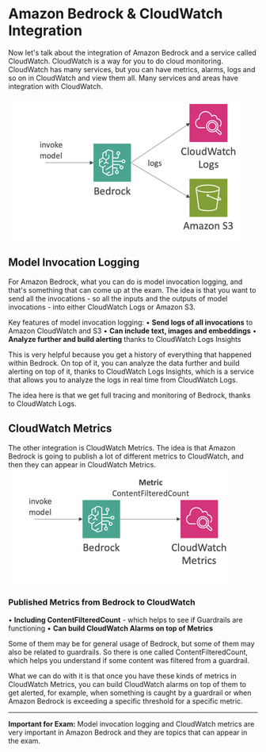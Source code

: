 # Amazon Bedrock & CloudWatch Integration

Now let's talk about the integration of Amazon Bedrock and a service called CloudWatch. CloudWatch is a way for you to do cloud monitoring. CloudWatch has many services, but you can have metrics, alarms, logs and so on in CloudWatch and view them all. Many services and areas have integration with CloudWatch.

![Image: CloudWatch integration overview showing the flow from model invocation through Bedrock to CloudWatch Logs and Amazon S3](image-54.png)


## **Model Invocation Logging**

For Amazon Bedrock, what you can do is model invocation logging, and that's something that can come up at the exam. The idea is that you want to send all the invocations - so all the inputs and the outputs of model invocations - into either CloudWatch Logs or Amazon S3.

Key features of model invocation logging:
• **Send logs of all invocations** to Amazon CloudWatch and S3
• **Can include text, images and embeddings**
• **Analyze further and build alerting** thanks to CloudWatch Logs Insights

This is very helpful because you get a history of everything that happened within Bedrock. On top of it, you can analyze the data further and build alerting on top of it, thanks to CloudWatch Logs Insights, which is a service that allows you to analyze the logs in real time from CloudWatch Logs.

The idea here is that we get full tracing and monitoring of Bedrock, thanks to CloudWatch Logs.

## **CloudWatch Metrics**

The other integration is CloudWatch Metrics. The idea is that Amazon Bedrock is going to publish a lot of different metrics to CloudWatch, and then they can appear in CloudWatch Metrics.
![Image: Metric flow showing ContentFilteredCount metric from Bedrock to CloudWatch Metrics](image-55.png)

### **Published Metrics from Bedrock to CloudWatch**

• **Including ContentFilteredCount** - which helps to see if Guardrails are functioning
• **Can build CloudWatch Alarms on top of Metrics**

Some of them may be for general usage of Bedrock, but some of them may also be related to guardrails. So there is one called ContentFilteredCount, which helps you understand if some content was filtered from a guardrail.

What we can do with it is that once you have these kinds of metrics in CloudWatch Metrics, you can build CloudWatch alarms on top of them to get alerted, for example, when something is caught by a guardrail or when Amazon Bedrock is exceeding a specific threshold for a specific metric.

---

**Important for Exam:** Model invocation logging and CloudWatch metrics are very important in Amazon Bedrock and they are topics that can appear in the exam.
